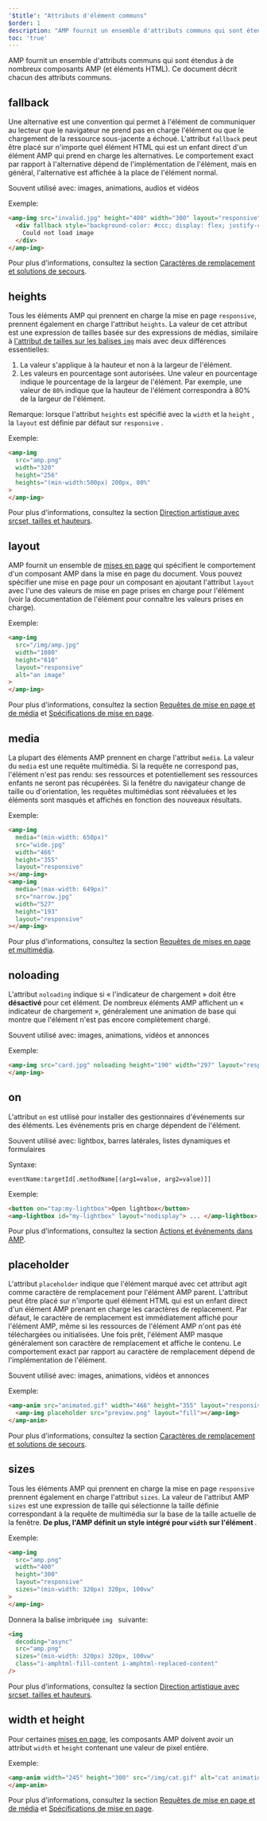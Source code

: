 ```yaml
---
'$title': "Attributs d'élément communs"
$order: 1
description: "AMP fournit un ensemble d'attributs communs qui sont étendus à de nombreux composants AMP (et éléments HTML). Ce document décrit chacun des attributs communs."
toc: 'true'
---
```


AMP fournit un ensemble d'attributs communs qui sont étendus à de nombreux composants AMP (et éléments HTML). Ce document décrit chacun des attributs communs.

## fallback

Une alternative est une convention qui permet à l'élément de communiquer au lecteur que le navigateur ne prend pas en charge l'élément ou que le chargement de la ressource sous-jacente a échoué. L'attribut `fallback` peut être placé sur n'importe quel élément HTML qui est un enfant direct d'un élément AMP qui prend en charge les alternatives. Le comportement exact par rapport à l'alternative dépend de l'implémentation de l'élément, mais en général, l'alternative est affichée à la place de l'élément normal.

Souvent utilisé avec: images, animations, audios et vidéos

Exemple:

```html
<amp-img src="invalid.jpg" height="400" width="300" layout="responsive">
  <div fallback style="background-color: #ccc; display: flex; justify-content: center; align-items: center;">
    Could not load image
  </div>
</amp-img>
```
Pour plus d'informations, consultez la section [Caractères de remplacement et solutions de secours](../../../documentation/guides-and-tutorials/develop/style_and_layout/placeholders.md).

## heights

Tous les éléments AMP qui prennent en charge la mise en page `responsive`, prennent également en charge l'attribut `heights`. La valeur de cet attribut est une expression de tailles basée sur des expressions de médias, similaire à [ l'attribut de tailles sur les balises `img`](https://developer.mozilla.org/en-US/docs/Web/HTML/Element/img) mais avec deux différences essentielles:

1. La valeur s'applique à la hauteur et non à la largeur de l'élément.
2. Les valeurs en pourcentage sont autorisées. Une valeur en pourcentage indique le pourcentage de la largeur de l'élément. Par exemple, une valeur de `80%` indique que la hauteur de l'élément correspondra à 80% de la largeur de l'élément.

Remarque: lorsque l'attribut `heights` est spécifié avec la `width` et la `height` , la `layout` est définie par défaut sur `responsive` .

Exemple:

```html
<amp-img
  src="amp.png"
  width="320"
  height="256"
  heights="(min-width:500px) 200px, 80%"
>
</amp-img>
```

Pour plus d'informations, consultez la section [Direction artistique avec srcset, tailles et hauteurs](../../../documentation/guides-and-tutorials/develop/style_and_layout/art_direction.md).

## layout

AMP fournit un ensemble de [mises en page](../../../documentation/guides-and-tutorials/develop/style_and_layout/control_layout.md#the-layout-attribute) qui spécifient le comportement d'un composant AMP dans la mise en page du document. Vous pouvez spécifier une mise en page pour un composant en ajoutant l'attribut `layout` avec l'une des valeurs de mise en page prises en charge pour l'élément (voir la documentation de l'élément pour connaître les valeurs prises en charge).

Exemple:

```html
<amp-img
  src="/img/amp.jpg"
  width="1080"
  height="610"
  layout="responsive"
  alt="an image"
>
</amp-img>
```

Pour plus d'informations, consultez la section [Requêtes de mise en page et de média](../../../documentation/guides-and-tutorials/develop/style_and_layout/control_layout.md) et [Spécifications de mise en page](amp-html-layout/index.md).

## media <a name="media"></a>

La plupart des éléments AMP prennent en charge l'attribut `media`. La valeur du `media` est une requête multimédia. Si la requête ne correspond pas, l'élément n'est pas rendu: ses ressources et potentiellement ses ressources enfants ne seront pas récupérées. Si la fenêtre du navigateur change de taille ou d'orientation, les requêtes multimédias sont réévaluées et les éléments sont masqués et affichés en fonction des nouveaux résultats.

Exemple:

```html
<amp-img
  media="(min-width: 650px)"
  src="wide.jpg"
  width="466"
  height="355"
  layout="responsive"
></amp-img>
<amp-img
  media="(max-width: 649px)"
  src="narrow.jpg"
  width="527"
  height="193"
  layout="responsive"
></amp-img>
```

Pour plus d'informations, consultez la section [Requêtes de mises en page et multimédia](../../../documentation/guides-and-tutorials/develop/style_and_layout/control_layout.md#element-media-queries).

## noloading

L'attribut `noloading` indique si « l'indicateur de chargement » doit être **désactivé** pour cet élément. De nombreux éléments AMP affichent un « indicateur de chargement », généralement une animation de base qui montre que l'élément n'est pas encore complètement chargé.

Souvent utilisé avec: images, animations, vidéos et annonces

Exemple:

```html
<amp-img src="card.jpg" noloading height="190" width="297" layout="responsive">
</amp-img>
```

## on

L'attribut `on` est utilisé pour installer des gestionnaires d'événements sur des éléments. Les événements pris en charge dépendent de l'élément.

Souvent utilisé avec: lightbox, barres latérales, listes dynamiques et formulaires

Syntaxe:

```text
eventName:targetId[.methodName[(arg1=value, arg2=value)]]
```

Exemple:

```html
<button on="tap:my-lightbox">Open lightbox</button>
<amp-lightbox id="my-lightbox" layout="nodisplay"> ... </amp-lightbox>
```

Pour plus d'informations, consultez la section [Actions et événements dans AMP](amp-actions-and-events.md).

## placeholder

L'attribut `placeholder` indique que l'élément marqué avec cet attribut agit comme caractère de remplacement pour l'élément AMP parent. L'attribut peut être placé sur n'importe quel élément HTML qui est un enfant direct d'un élément AMP prenant en charge les caractères de replacement. Par défaut, le caractère de remplacement est immédiatement affiché pour l'élément AMP, même si les ressources de l'élément AMP n'ont pas été téléchargées ou initialisées. Une fois prêt, l'élément AMP masque généralement son caractère de remplacement et affiche le contenu. Le comportement exact par rapport au caractère de remplacement dépend de l'implémentation de l'élément.

Souvent utilisé avec: images, animations, vidéos et annonces

Exemple:

```html
<amp-anim src="animated.gif" width="466" height="355" layout="responsive">
  <amp-img placeholder src="preview.png" layout="fill"></amp-img>
</amp-anim>
```

Pour plus d'informations, consultez la section [Caractères de remplacement et solutions de secours](../../../documentation/guides-and-tutorials/develop/style_and_layout/placeholders.md).

## sizes

Tous les éléments AMP qui prennent en charge la mise en page `responsive` prennent également en charge l'attribut `sizes`. La valeur de l'attribut AMP `sizes` est une expression de taille qui sélectionne la taille définie correspondant à la requête de multimédia sur la base de la taille actuelle de la fenêtre. <strong>De plus, l'AMP définit un style intégré pour <code>width</code> sur l'élément </strong>.

Exemple:

```html
<amp-img
  src="amp.png"
  width="400"
  height="300"
  layout="responsive"
  sizes="(min-width: 320px) 320px, 100vw"
>
</amp-img>
```

Donnera la balise imbriquée `img ` suivante:

```html
<img
  decoding="async"
  src="amp.png"
  sizes="(min-width: 320px) 320px, 100vw"
  class="i-amphtml-fill-content i-amphtml-replaced-content"
/>
```

Pour plus d'informations, consultez la section [Direction artistique avec srcset, tailles et hauteurs](../../../documentation/guides-and-tutorials/develop/style_and_layout/art_direction.md).

## width et height

Pour certaines [mises en page](../../../documentation/guides-and-tutorials/develop/style_and_layout/control_layout.md#the-layout-attribute), les composants AMP doivent avoir un attribut `width` et `height` contenant une valeur de pixel entière.

Exemple:

```html
<amp-anim width="245" height="300" src="/img/cat.gif" alt="cat animation">
</amp-anim>
```

Pour plus d'informations, consultez la section [Requêtes de mise en page et de média](../../../documentation/guides-and-tutorials/develop/style_and_layout/control_layout.md) et [Spécifications de mise en page](amp-html-layout/index.md).
